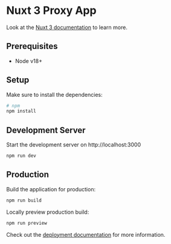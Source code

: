 # Nuxt 3 Proxy App

Look at the [Nuxt 3 documentation](https://nuxt.com/docs/getting-started/introduction) to learn more.

## Prerequisites

- Node v18+

## Setup

Make sure to install the dependencies:

```bash
# npm
npm install
```

## Development Server

Start the development server on http://localhost:3000

```bash
npm run dev
```

## Production

Build the application for production:

```bash
npm run build
```

Locally preview production build:

```bash
npm run preview
```

Check out the [deployment documentation](https://nuxt.com/docs/getting-started/deployment) for more information.
